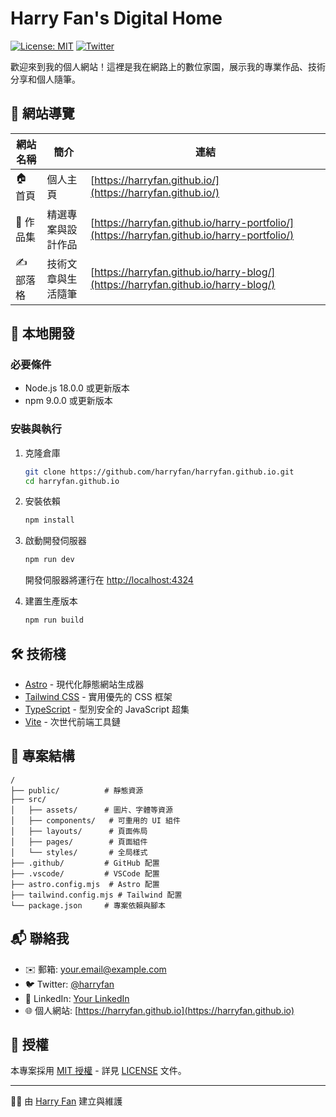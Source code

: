 # Harry Fan's Digital Home

[![License: MIT](https://img.shields.io/badge/License-MIT-blue.svg)](https://opensource.org/licenses/MIT)
[![Twitter](https://img.shields.io/twitter/url?style=social&url=https%3A%2F%2Ftwitter.com%2Fharryfan)](https://twitter.com/harryfan)

歡迎來到我的個人網站！這裡是我在網路上的數位家園，展示我的專業作品、技術分享和個人隨筆。

## 🌟 網站導覽

| 網站名稱 | 簡介 | 連結 |
|---------|------|------|
| 🏠 首頁 | 個人主頁 | [https://harryfan.github.io/](https://harryfan.github.io/) |
| 🎨 作品集 | 精選專案與設計作品 | [https://harryfan.github.io/harry-portfolio/](https://harryfan.github.io/harry-portfolio/) |
| ✍️ 部落格 | 技術文章與生活隨筆 | [https://harryfan.github.io/harry-blog/](https://harryfan.github.io/harry-blog/) |

## 🚀 本地開發

### 必要條件
- Node.js 18.0.0 或更新版本
- npm 9.0.0 或更新版本

### 安裝與執行

1. 克隆倉庫
   ```bash
   git clone https://github.com/harryfan/harryfan.github.io.git
   cd harryfan.github.io
   ```

2. 安裝依賴
   ```bash
   npm install
   ```

3. 啟動開發伺服器
   ```bash
   npm run dev
   ```
   開發伺服器將運行在 [http://localhost:4324](http://localhost:4324)

4. 建置生產版本
   ```bash
   npm run build
   ```

## 🛠 技術棧

- [Astro](https://astro.build/) - 現代化靜態網站生成器
- [Tailwind CSS](https://tailwindcss.com/) - 實用優先的 CSS 框架
- [TypeScript](https://www.typescriptlang.org/) - 型別安全的 JavaScript 超集
- [Vite](https://vitejs.dev/) - 次世代前端工具鏈

## 📝 專案結構

```
/
├── public/          # 靜態資源
├── src/
│   ├── assets/      # 圖片、字體等資源
│   ├── components/   # 可重用的 UI 組件
│   ├── layouts/      # 頁面佈局
│   ├── pages/        # 頁面組件
│   └── styles/       # 全局樣式
├── .github/         # GitHub 配置
├── .vscode/         # VSCode 配置
├── astro.config.mjs  # Astro 配置
├── tailwind.config.mjs # Tailwind 配置
└── package.json     # 專案依賴與腳本
```

## 📬 聯絡我

- ✉️ 郵箱: [your.email@example.com](mailto:your.email@example.com)
- 🐦 Twitter: [@harryfan](https://twitter.com/harryfan)
- 💼 LinkedIn: [Your LinkedIn](https://www.linkedin.com/in/yourprofile/)
- 🌐 個人網站: [https://harryfan.github.io](https://harryfan.github.io)

## 📄 授權

本專案採用 [MIT 授權](LICENSE) - 詳見 [LICENSE](LICENSE) 文件。

---

👨‍💻 由 [Harry Fan](https://github.com/harryfan) 建立與維護
